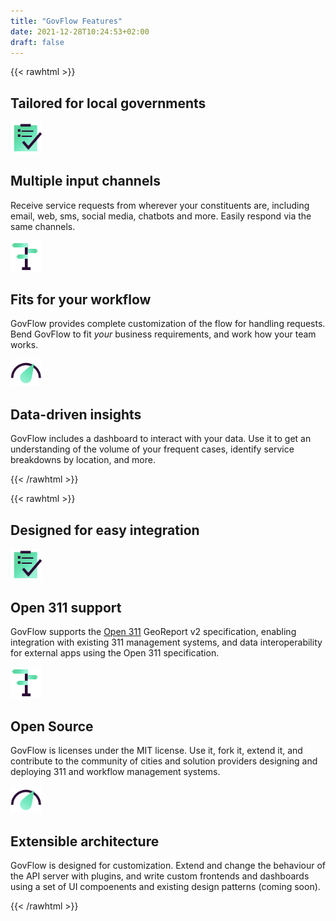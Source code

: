```yaml
---
title: "GovFlow Features"
date: 2021-12-28T10:24:53+02:00
draft: false
---
```


{{< rawhtml >}}
<div class="container px-4 py-5" id="hanging-icons">
    <h2 class="pb-2 border-bottom">Tailored for local governments</h2>
    <div class="row g-4 py-5 row-cols-1 row-cols-lg-3">
        <div class="col d-flex align-items-start">
            <div class="icon-square bg-light text-dark flex-shrink-0 me-3">
                <img src="/1.png" width="50" />
            </div>
            <div>
                <h2>Multiple input channels</h2>
                <p>
                    Receive service requests from wherever your constituents are, including email, web, sms, social
                    media, chatbots and more. Easily respond via the same channels.
                </p>
            </div>
        </div>
        <div class="col d-flex align-items-start">
            <div class="icon-square bg-light text-dark flex-shrink-0 me-3">
                <img src="/3.png" width="50" />
            </div>
            <div>
                <h2>Fits for your workflow</h2>
                <p>
                    GovFlow provides complete customization of the flow for handling requests. Bend GovFlow to fit
                    <i>your</i> business requirements, and work how your team works.
                </p>
            </div>
        </div>
        <div class="col d-flex align-items-start">
            <div class="icon-square bg-light text-dark flex-shrink-0 me-3">
                <img src="/4.png" width="50" />
            </div>
            <div>
                <h2>Data-driven insights</h2>
                <p>
                    GovFlow includes a dashboard to interact with your data. Use it to get an understanding of the
                    volume of your frequent cases, identify service breakdowns by location, and more.
                </p>
            </div>
        </div>
    </div>
</div>
{{< /rawhtml >}}

{{< rawhtml >}}
<div class="container px-4 py-5" id="hanging-icons">
    <h2 class="pb-2 border-bottom">Designed for easy integration</h2>
    <div class="row g-4 py-5 row-cols-1 row-cols-lg-3">
        <div class="col d-flex align-items-start">
            <div class="icon-square bg-light text-dark flex-shrink-0 me-3">
                <img src="/1.png" width="50" />
            </div>
            <div>
                <h2>Open 311 support</h2>
                <p>
                    GovFlow supports the <a href="https://www.open311.org/">Open 311</a> GeoReport v2 specification, enabling integration with existing 311 management systems, and data interoperability for external apps using the Open 311 specification.
                </p>
            </div>
        </div>
        <div class="col d-flex align-items-start">
            <div class="icon-square bg-light text-dark flex-shrink-0 me-3">
                <img src="/3.png" width="50" />
            </div>
            <div>
                <h2>Open Source</h2>
                <p>
                    GovFlow is licenses under the MIT license. Use it, fork it, extend it, and contribute to the community of cities and solution providers designing and deploying 311 and workflow management systems.
                </p>
            </div>
        </div>
        <div class="col d-flex align-items-start">
            <div class="icon-square bg-light text-dark flex-shrink-0 me-3">
                <img src="/4.png" width="50" />
            </div>
            <div>
                <h2>Extensible architecture</h2>
                <p>
                    GovFlow is designed for customization. Extend and change the behaviour of the API server with plugins, and write custom frontends and dashboards using a set of UI compoenents and existing design patterns (coming soon).
                </p>
            </div>
        </div>
    </div>
</div>
{{< /rawhtml >}}
